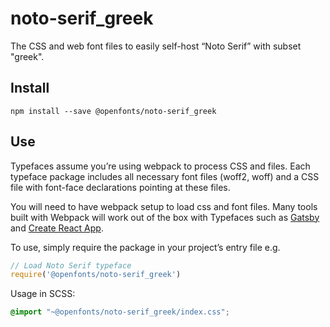 
# noto-serif_greek

The CSS and web font files to easily self-host “Noto Serif” with subset "greek".

## Install

`npm install --save @openfonts/noto-serif_greek`

## Use

Typefaces assume you’re using webpack to process CSS and files. Each typeface
package includes all necessary font files (woff2, woff) and a CSS file with
font-face declarations pointing at these files.

You will need to have webpack setup to load css and font files. Many tools built
with Webpack will work out of the box with Typefaces such as [Gatsby](https://github.com/gatsbyjs/gatsby)
and [Create React App](https://github.com/facebookincubator/create-react-app).

To use, simply require the package in your project’s entry file e.g.

```javascript
// Load Noto Serif typeface
require('@openfonts/noto-serif_greek')
```

Usage in SCSS:
```scss
@import "~@openfonts/noto-serif_greek/index.css";
```
